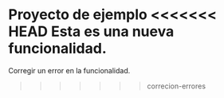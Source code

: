 Proyecto de ejemplo
<<<<<<< HEAD
Esta es una nueva funcionalidad.
=======
Corregir un error en la funcionalidad.
>>>>>>> correcion-errores
